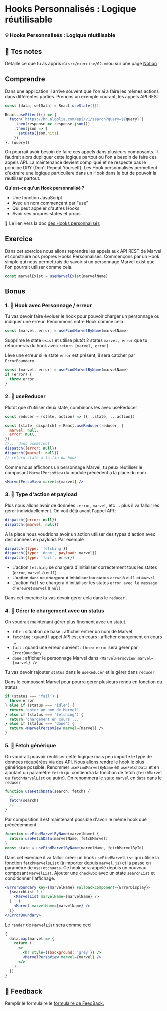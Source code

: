 # Hooks Personnalisés : Logique réutilisable

### 💡 Hooks Personnalisés : Logique réutilisable

## 📝 Tes notes

Detaille ce que tu as appris ici
`src/exercise/02.md`ou sur une page [Notion](https://go.mikecodeur.com/course-notes-template)

## Comprendre

Dans une application il arrive souvent que l'on ai a faire les mêmes actions
dans différentes parties. Prenons un exemple courant, les appels API REST.

```jsx
const [data, setData] = React.useState([])

React.useEffect(() => {
  fetch(`https://hn.algolia.com/api/v1/search?query=${query}`)
    .then(response => response.json())
    .then(json => {
      setData(json.hits)
    })
}, [query])
```

On pourrait avoir besoin de faire ces appels dans plusieurs composants. Il
faudrait alors dupliquer cette logique partout ou l'on a besoin de faire ces
appels API. La maintenance devient compliqué et ne respecte pas le principe DRY
(Don't Repeat Yourself). Les Hook personnalisés permettent d'extraire une
logique particuliere dans un Hook dans le but de pouvoir la réutiliser partout.

**Qu'est-ce qu'un Hook personnalisé ?**

- Une fonction JavaScript
- Avec un nom commençant par "use"
- Qui peut appeler d'autres Hooks
- Avoir ses propres states et props

📑 Le lien vers la doc
[des Hooks personnalisés](https://fr.reactjs.org/docs/hooks-custom.html)

## Exercice

Dans cet exercice nous allons reprendre les appels aux API REST de Marvel et
construire nos propres Hooks Personnalisés. Commençons par un Hook simple qui
nous permettrais de savoir si un personnage Marvel exist que l'on pourrait
utiliser comme cela.

```jsx
const marvelExist = useMarvelExist(marvelName)
```

## Bonus

### 1. 🚀 Hook avec Personnage / erreur

Tu vas devoir faire évoluer le hook pour pouvoir charger un personnage ou
indiquer une erreur. Renommons notre Hook comme cela :

```jsx
const [marvel, error] = useFindMarvelByName(marvelName)
```

Supprime le state `exist` et utilise plutôt 2 states `marvel, error` que tu
retourneras du hook avec `return [marvel, error]`.

Lève une erreur si le state `error` est présent, il sera catcher par
`ErrorBoundary`.

```jsx
const [marvel, error] = useFindMarvelByName(marvelName)
if (error) {
  throw error
}
```

### 2. 🚀 useReducer

Plutôt que d'utiliser deux state, combinons les avec useReducer

```jsx
const reducer = (state, action) => ({...state, ...action})

const [state, dispatch] = React.useReducer(reducer, {
  marvel: null,
  error: null,
})
//... dans useEffect
dispatch({error: null})
dispatch({marvel: null})
// return state à la fin du hook
```

Comme nous affichons un personnage Marvel, tu peux réutiliser le composant
`MarvelPersoView` du module précédent a la place du nom

```jsx
<MarvelPersoView marvel={marvel} />
```

### 3. 🚀 Type d'action et payload

Plus nous allons avoir de données : `error`, `marvel`, etc ... plus il va
falloir les gérer individuellement. On voit déjà avant l'appel API :

```jsx
dispatch({error: null})
dispatch({marvel: null})
```

A la place nous voudrions avoir un action utiliser des types d'action avec des
données en payload. Par exemple

```jsx
dispatch({type: 'fetching'})
dispatch({type: 'done', payload: marvel})
dispatch({type: 'fail', error})
```

- L'action `fetching` se chargera d'initialiser correctement tous les states
  (`error`, `marvel` à `null`)
- L'action `done` se chargera d'initialiser les states `error` à `null` et
  `marvel`
- L'action `fail` se chargera d'initialiser les states
  `error avec le message d'ereur`et `marvel` à `null`

Dans cet exercice tu vas devoir gérer cela dans le `reducer` .

### 4. 🚀 Gérer le chargement avec un status

On voudrait maintenant gérer plus finement avec un statut.

- `idle` : situation de base : afficher entrer un nom de Marvel
- `fetching` : quand l'appel API est en cours : afficher chargement en cours ...
- `fail` : quand une erreur survient : `throw error` sera gérer par
  `ErrorBoundary`
- `done` : afficher le personnage Marvel dans
  `<MarvelPersoView marvel={marvel} />`

Tu vas devoir rajouter `status` dans le `useReducer` et le gérer dans `reducer`

Dans le composant Marvel pour pourra gérer plusieurs rendu en fonction du status

```jsx
if (status === 'fail') {
  throw error
} else if (status === 'idle') {
  return 'enter un nom de Marvel'
} else if (status === 'fetching') {
  return 'chargement en cours ...'
} else if (status === 'done') {
  return <MarvelPersoView marvel={marvel} />
}
```

### 5. 🚀 Fetch générique

On voudrait pouvoir réutiliser cette logique mais peu importe le type de données
récupérées via des API. Nous allons rendre le hook le plus générique possible.
Renommer `useFindMarvelByName` en `useFetchData` et en ajoutant un paramètre
`fetch` qui contiendra la fonction de fetch (`fetchMarvel` ou `fetchMarvelList`
ou autre). On renommera le state `marvel` en `data` dans le `reducer`

```jsx
function useFetchData(search, fetch) {
  //...
  fetch(search)
  //...
}
```

Par composition il est maintenant possible d'avoir le même hook que précédemment
.

```jsx
function useFindMarvelByName(marvelName) {
  return useFetchData(marvelName, fetchMarvel)
}
const state = useFindMarvelByName(marvelName, fetchMarvelById)
```

Dans cet exercice il va falloir créer un hook `useFindMarvelList` qui utilise la
fonction `fetchMarvelsList` (à importer depuis `marvel.js`) et la passe en
paramètre de `useFetchData`. Ce hook sera appelé depuis un nouveau composant
`MarvelList`. Ajouter une `checkBox` avec un state `searchList` et conditionner
l'affichage.

```jsx
<ErrorBoundary key={marvelName} FallbackComponent={ErrorDisplay}>
  {searchList ? (
    <MarvelList marvelName={marvelName} />
  ) : (
    <Marvel marvelName={marvelName} />
  )}
</ErrorBoundary>
```

Le `render` de `MarvelList` sera comme ceci

```jsx
{
  data.map(marvel => {
    return (
      <>
        <hr style={{background: 'grey'}} />
        <MarvelPersoView marvel={marvel} />
      </>
    )
  })
}
```

## 🐜 Feedback

Remplir le formulaire le
[formulaire de FeedBack.](https://go.mikecodeur.com/cours-react-avis?entry.1430994900=React%20Hooks%20Avancés&entry.533578441=02%20Hooks%20Personnalisés%20:%20Logique%20réutilisable)
